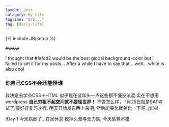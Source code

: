 ```yaml
---
layout: post
catagory: My_Life
tagline: "Orz..."
tag: [daily-life]
---
```

{% include JB/setup %}

~~Awww~~

I thought that #fafad2 would be the best global background-color but I failed to set it for my posts... After a while I have to say that... well... white is also cool

### **你自己CSS不会还能怪谁**

我决定去学点CSS＋HTML 似乎现在这年头一点这些都不懂没法混 实在不想用wordpress **自己穷租不起空间就不要怪世界！** 不管怎么样， 1月25日就是SAT考试了,要好好复习才行. 明天开始发东西上来吧, 然后能美化就美化一下吧. 加油!

/Day 1 今天病倒了...在家休息 模掉头晕与无力感, 今天感觉不错.
